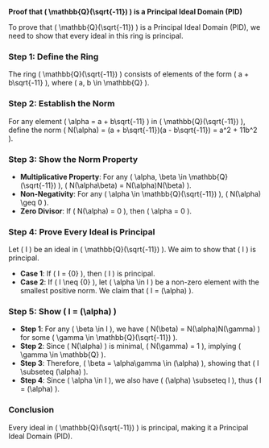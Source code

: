 **Proof that \( \mathbb{Q}(\sqrt{-11}) \) is a Principal Ideal Domain (PID)**

To prove that \( \mathbb{Q}(\sqrt{-11}) \) is a Principal Ideal Domain (PID), we need to show that every ideal in this ring is principal.

### Step 1: Define the Ring

The ring \( \mathbb{Q}(\sqrt{-11}) \) consists of elements of the form \( a + b\sqrt{-11} \), where \( a, b \in \mathbb{Q} \).

### Step 2: Establish the Norm

For any element \( \alpha = a + b\sqrt{-11} \) in \( \mathbb{Q}(\sqrt{-11}) \), define the norm \( N(\alpha) = (a + b\sqrt{-11})(a - b\sqrt{-11}) = a^2 + 11b^2 \).

### Step 3: Show the Norm Property

- **Multiplicative Property**: For any \( \alpha, \beta \in \mathbb{Q}(\sqrt{-11}) \), \( N(\alpha\beta) = N(\alpha)N(\beta) \).
- **Non-Negativity**: For any \( \alpha \in \mathbb{Q}(\sqrt{-11}) \), \( N(\alpha) \geq 0 \).
- **Zero Divisor**: If \( N(\alpha) = 0 \), then \( \alpha = 0 \).

### Step 4: Prove Every Ideal is Principal

Let \( I \) be an ideal in \( \mathbb{Q}(\sqrt{-11}) \). We aim to show that \( I \) is principal.

- **Case 1**: If \( I = \{0\} \), then \( I \) is principal.
- **Case 2**: If \( I \neq \{0\} \), let \( \alpha \in I \) be a non-zero element with the smallest positive norm. We claim that \( I = (\alpha) \).

### Step 5: Show \( I = (\alpha) \)

- **Step 1**: For any \( \beta \in I \), we have \( N(\beta) = N(\alpha)N(\gamma) \) for some \( \gamma \in \mathbb{Q}(\sqrt{-11}) \).
- **Step 2**: Since \( N(\alpha) \) is minimal, \( N(\gamma) = 1 \), implying \( \gamma \in \mathbb{Q} \).
- **Step 3**: Therefore, \( \beta = \alpha\gamma \in (\alpha) \), showing that \( I \subseteq (\alpha) \).
- **Step 4**: Since \( \alpha \in I \), we also have \( (\alpha) \subseteq I \), thus \( I = (\alpha) \).

### Conclusion

Every ideal in \( \mathbb{Q}(\sqrt{-11}) \) is principal, making it a Principal Ideal Domain (PID).